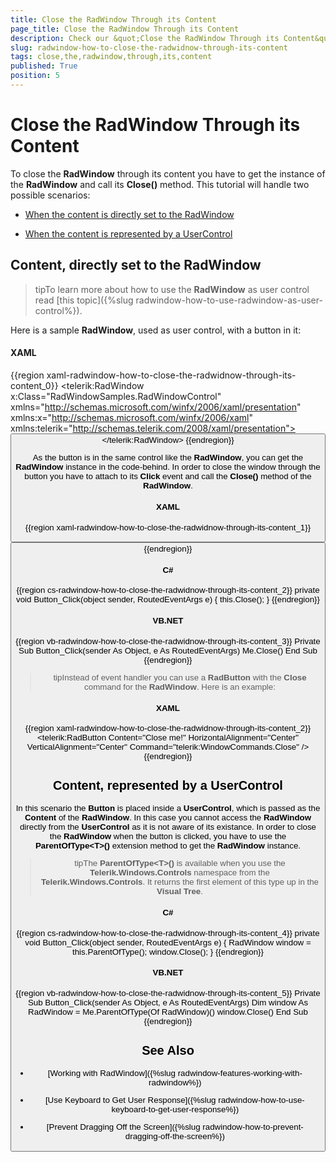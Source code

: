 ```yaml
---
title: Close the RadWindow Through its Content
page_title: Close the RadWindow Through its Content
description: Check our &quot;Close the RadWindow Through its Content&quot; documentation article for the RadWindow {{ site.framework_name }} control.
slug: radwindow-how-to-close-the-radwidnow-through-its-content
tags: close,the,radwindow,through,its,content
published: True
position: 5
---
```


# Close the RadWindow Through its Content

To close the __RadWindow__ through its content you have to get the instance of the __RadWindow__ and call its __Close()__ method. This tutorial will handle two possible scenarios:

* [When the content is directly set to the RadWindow](#content-directly-set-to-the-radwindow)

* [When the content is represented by a UserControl](#content-represented-by-a-usercontrol)

## Content, directly set to the RadWindow

>tipTo learn more about how to use the __RadWindow__ as user control read [this topic]({%slug radwindow-how-to-use-radwindow-as-user-control%}).

Here is a sample __RadWindow__, used as user control, with a button in it:

#### __XAML__

{{region xaml-radwindow-how-to-close-the-radwidnow-through-its-content_0}}
	<telerik:RadWindow x:Class="RadWindowSamples.RadWindowControl"
	                   xmlns="http://schemas.microsoft.com/winfx/2006/xaml/presentation"
	                   xmlns:x="http://schemas.microsoft.com/winfx/2006/xaml"
	                   xmlns:telerik="http://schemas.telerik.com/2008/xaml/presentation">
	    <Grid x:Name="LayoutRoot" Background="White">
	        <Button Content="Close me!" HorizontalAlignment="Center" VerticalAlignment="Center" />
	    </Grid>
	</telerik:RadWindow>
{{endregion}}

As the button is in the same control like the __RadWindow__, you can get the __RadWindow__ instance in the code-behind. In order to close the window through the button you have to attach to its __Click__ event and call the __Close()__ method of the __RadWindow__.

#### __XAML__

{{region xaml-radwindow-how-to-close-the-radwidnow-through-its-content_1}}
	<Button Content="Close me!"
	        Click="Button_Click"
	        HorizontalAlignment="Center"
	        VerticalAlignment="Center" />
{{endregion}}

#### __C#__

{{region cs-radwindow-how-to-close-the-radwidnow-through-its-content_2}}
	private void Button_Click(object sender, RoutedEventArgs e)
	{
	    this.Close();
	}
{{endregion}}

#### __VB.NET__

{{region vb-radwindow-how-to-close-the-radwidnow-through-its-content_3}}
	Private Sub Button_Click(sender As Object, e As RoutedEventArgs)
	    Me.Close()
	End Sub
{{endregion}}

>tipInstead of event handler you can use a __RadButton__ with the __Close__ command for the __RadWindow__. Here is an example:

#### __XAML__

{{region xaml-radwindow-how-to-close-the-radwidnow-through-its-content_2}}
	<telerik:RadButton Content="Close me!"
	                   HorizontalAlignment="Center"
	                   VerticalAlignment="Center"
	                   Command="telerik:WindowCommands.Close" />
{{endregion}}

## Content, represented by a UserControl

In this scenario the __Button__ is placed inside a __UserControl__, which is passed as the __Content__ of the __RadWindow__. In this case you cannot access the __RadWindow__ directly from the __UserControl__ as it is not aware of its existance. In order to close the __RadWindow__ when the button is clicked, you have to use the __ParentOfType\<T\>()__ extension method to get the __RadWindow__ instance.

>tipThe __ParentOfType\<T\>()__ is available when you use the __Telerik.Windows.Controls__ namespace from the __Telerik.Windows.Controls__. It returns the first element of this type up in the __Visual Tree__.

#### __C#__

{{region cs-radwindow-how-to-close-the-radwidnow-through-its-content_4}}
	private void Button_Click(object sender, RoutedEventArgs e)
	{
	    RadWindow window = this.ParentOfType<RadWindow>();
	    window.Close();
	}
{{endregion}}

#### __VB.NET__

{{region vb-radwindow-how-to-close-the-radwidnow-through-its-content_5}}
	Private Sub Button_Click(sender As Object, e As RoutedEventArgs)
	    Dim window As RadWindow = Me.ParentOfType(Of RadWindow)()
	    window.Close()
	End Sub
{{endregion}}

## See Also

 * [Working with RadWindow]({%slug radwindow-features-working-with-radwindow%})

 * [Use Keyboard to Get User Response]({%slug radwindow-how-to-use-keyboard-to-get-user-response%})

 * [Prevent Dragging Off the Screen]({%slug radwindow-how-to-prevent-dragging-off-the-screen%})
